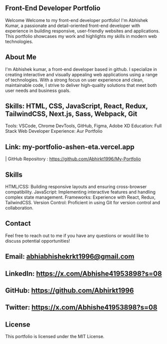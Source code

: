 ## Front-End Developer Portfolio
Welcome
Welcome to my front-end developer portfolio! I'm Abhishek Kumar, a passionate and detail-oriented front-end developer with experience in building responsive, user-friendly websites and applications. This portfolio showcases my work and highlights my skills in modern web technologies.

## About Me
I'm Abhishek kumar, a front-end developer based in github. I specialize in creating interactive and visually appealing web applications using a range of technologies. With a strong focus on user experience and clean, maintainable code, I strive to deliver high-quality solutions that meet both user needs and business goals.

## Skills: HTML, CSS, JavaScript, React, Redux, TailwindCSS, Next.js, Sass, Webpack, Git
Tools: VSCode, Chrome DevTools, GitHub, Figma, Adobe XD
Education: Full Stack Web Developer
Experience: Aur Portfolio
## Link: my-portfolio-ashen-eta.vercel.app
 | GitHub Repository : https://github.com/Abhirkt1996/My-Portfolio
## Skills
HTML/CSS: Building responsive layouts and ensuring cross-browser compatibility.
JavaScript: Implementing interactive features and handling complex state management.
Frameworks: Experience with React, Redux, TailwindCSS.
Version Control: Proficient in using Git for version control and collaboration.
## Contact
Feel free to reach out to me if you have any questions or would like to discuss potential opportunities!

## Email: abhiabhishekrkt1996@gmail.com
## LinkedIn: https://x.com/Abhishe41953898?s=08 
## GitHub: https://github.com/Abhirkt1996
## Twitter: https://x.com/Abhishe41953898?s=08 
## License
This portfolio is licensed under the MIT License.
